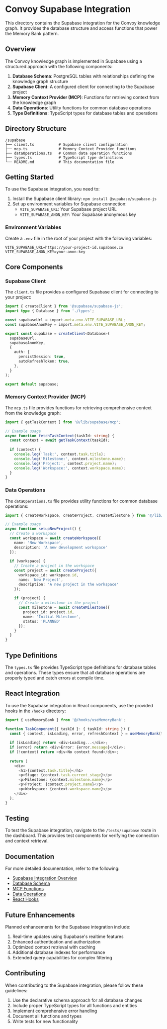 # Convoy Supabase Integration

This directory contains the Supabase integration for the Convoy knowledge graph. It provides the database structure and access functions that power the Memory Bank pattern.

## Overview

The Convoy knowledge graph is implemented in Supabase using a structured approach with the following components:

1. **Database Schema**: PostgreSQL tables with relationships defining the knowledge graph structure
2. **Supabase Client**: A configured client for connecting to the Supabase project
3. **Memory Context Provider (MCP)**: Functions for retrieving context from the knowledge graph
4. **Data Operations**: Utility functions for common database operations
5. **Type Definitions**: TypeScript types for database tables and operations

## Directory Structure

```
/supabase
├── client.ts           # Supabase client configuration
├── mcp.ts              # Memory Context Provider functions
├── dataOperations.ts   # Common data operation functions
├── types.ts            # TypeScript type definitions
└── README.md           # This documentation file
```

## Getting Started

To use the Supabase integration, you need to:

1. Install the Supabase client library: `npm install @supabase/supabase-js`
2. Set up environment variables for Supabase connection:
   - `VITE_SUPABASE_URL`: Your Supabase project URL
   - `VITE_SUPABASE_ANON_KEY`: Your Supabase anonymous key

### Environment Variables

Create a `.env` file in the root of your project with the following variables:

```
VITE_SUPABASE_URL=https://your-project-id.supabase.co
VITE_SUPABASE_ANON_KEY=your-anon-key
```

## Core Components

### Supabase Client

The `client.ts` file provides a configured Supabase client for connecting to your project:

```typescript
import { createClient } from '@supabase/supabase-js';
import type { Database } from './types';

const supabaseUrl = import.meta.env.VITE_SUPABASE_URL;
const supabaseAnonKey = import.meta.env.VITE_SUPABASE_ANON_KEY;

export const supabase = createClient<Database>(
  supabaseUrl,
  supabaseAnonKey,
  {
    auth: {
      persistSession: true,
      autoRefreshToken: true,
    },
  }
);

export default supabase;
```

### Memory Context Provider (MCP)

The `mcp.ts` file provides functions for retrieving comprehensive context from the knowledge graph:

```typescript
import { getTaskContext } from '@/lib/supabase/mcp';

// Example usage
async function fetchTaskContext(taskId: string) {
  const context = await getTaskContext(taskId);
  
  if (context) {
    console.log('Task:', context.task.title);
    console.log('Milestone:', context.milestone.name);
    console.log('Project:', context.project.name);
    console.log('Workspace:', context.workspace.name);
  }
}
```

### Data Operations

The `dataOperations.ts` file provides utility functions for common database operations:

```typescript
import { createWorkspace, createProject, createMilestone } from '@/lib/supabase/dataOperations';

// Example usage
async function setupNewProject() {
  // Create a workspace
  const workspace = await createWorkspace({
    name: 'New Workspace',
    description: 'A new development workspace'
  });
  
  if (workspace) {
    // Create a project in the workspace
    const project = await createProject({
      workspace_id: workspace.id,
      name: 'New Project',
      description: 'A new project in the workspace'
    });
    
    if (project) {
      // Create a milestone in the project
      const milestone = await createMilestone({
        project_id: project.id,
        name: 'Initial Milestone',
        status: 'PLANNED'
      });
    }
  }
}
```

## Type Definitions

The `types.ts` file provides TypeScript type definitions for database tables and operations. These types ensure that all database operations are properly typed and catch errors at compile time.

## React Integration

To use the Supabase integration in React components, use the provided hooks in the `/hooks` directory:

```typescript
import { useMemoryBank } from '@/hooks/useMemoryBank';

function TaskComponent({ taskId }: { taskId: string }) {
  const { context, isLoading, error, refreshContext } = useMemoryBank(taskId);
  
  if (isLoading) return <div>Loading...</div>;
  if (error) return <div>Error: {error.message}</div>;
  if (!context) return <div>No context found</div>;
  
  return (
    <div>
      <h1>{context.task.title}</h1>
      <p>Stage: {context.task.current_stage}</p>
      <p>Milestone: {context.milestone.name}</p>
      <p>Project: {context.project.name}</p>
      <p>Workspace: {context.workspace.name}</p>
    </div>
  );
}
```

## Testing

To test the Supabase integration, navigate to the `/tests/supabase` route in the dashboard. This provides test components for verifying the connection and context retrieval.

## Documentation

For more detailed documentation, refer to the following:

- [Supabase Integration Overview](/docs/implementation/supabase/overview.md)
- [Database Schema](/docs/implementation/supabase/schema.md)
- [MCP Functions](/docs/implementation/supabase/mcp.md)
- [Data Operations](/docs/implementation/supabase/data-operations.md)
- [React Hooks](/docs/implementation/supabase/hooks.md)

## Future Enhancements

Planned enhancements for the Supabase integration include:

1. Real-time updates using Supabase's realtime features
2. Enhanced authentication and authorization
3. Optimized context retrieval with caching
4. Additional database indexes for performance
5. Extended query capabilities for complex filtering

## Contributing

When contributing to the Supabase integration, please follow these guidelines:

1. Use the declarative schema approach for all database changes
2. Include proper TypeScript types for all functions and entities
3. Implement comprehensive error handling
4. Document all functions and types
5. Write tests for new functionality
